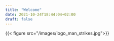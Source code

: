 ```yaml
---
title: "Welcome"
date: 2021-10-24T18:44:04+02:00
draft: false
---
```

{{< figure src="/images/logo_man_strikes.jpg">}}
